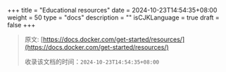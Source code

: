 +++
title = "Educational resources"
date = 2024-10-23T14:54:35+08:00
weight = 50
type = "docs"
description = ""
isCJKLanguage = true
draft = false
+++

> 原文: [https://docs.docker.com/get-started/resources/](https://docs.docker.com/get-started/resources/)
>
> 收录该文档的时间：`2024-10-23T14:54:35+08:00`
